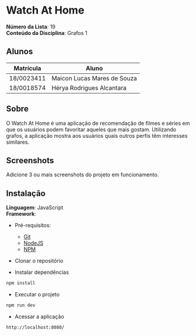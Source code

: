 # Watch At Home

**Número da Lista**: 19<br>
**Conteúdo da Disciplina**: Grafos 1<br>

## Alunos
|Matrícula | Aluno |
| -- | -- |
| 18/0023411  |  Maicon Lucas Mares de Souza |
| 18/0018574  |  Hérya Rodrigues Alcantara |

## Sobre 
O Watch At Home é uma aplicação de recomendação de filmes e séries em que os usuários podem favoritar aqueles que mais gostam. Utilizando grafos, a aplicação mostra aos usuários quais outros perfis têm interesses similares.

## Screenshots
Adicione 3 ou mais screenshots do projeto em funcionamento.

## Instalação 
**Linguagem**: JavaScript<br>
**Framework**: <br>

* Pré-requisitos:
  * [Git](https://git-scm.com/)
  * [NodeJS](https://nodejs.org/en/)
  * [NPM](https://docs.npmjs.com/downloading-and-installing-node-js-and-npm)
  
 
 * Clonar o repositório
 
  * Instalar dependências
  ```bash
  npm install
  ```
  
 * Executar o projeto
  ```bash
  npm run dev
  ```
  
  * Acessar a aplicação
  ```
  http://localhost:8080/
  ```
